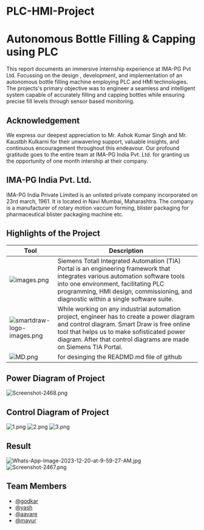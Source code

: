 # PLC-HMI-Project


# Autonomous Bottle Filling & Capping using PLC

This report documents an immersive internship experience at IMA-PG Pvt Ltd. Focussing on the design , development, and implementation of an autonomous bottle filling machine employing PLC and HMI technologies. The projects's primary objective was to engineer a seamless and intelligent system capable of accurately filling and capping bottles while ensuring precise fill levels through sensor based monitoring.




## Acknowledgement

We express our deepest appreciation to Mr. Ashok Kumar Singh and Mr. Kaustbh Kulkarni for their unwavering support, valuable insights, and continuous encouragement throughout this endeavour. Our profound gratitude goes to the entire team at IMA-PG India Pvt. Ltd. for granting us the opportunity of one month intership at their company.

## IMA-PG India Pvt. Ltd.

IMA-PG India Private Limited is an unlisted private company incorporated on 23rd march, 1961. It is located in Navi Mumbai, Maharashtra. The company is a manufacturer of rotary motion vaccum forming, blister packaging for pharmaceutical blister packaging machine etc.


## Highlights of the Project

| Tool        | Description |
| ----------- | ----------- |
| ![images.png](https://i.postimg.cc/jSnpBLrw/images.png) | Siemens Totall Integrated Automation (TIA) Portal is an engineering framework that integrates various automation software tools into one environment, facilitating PLC programming, HMI design, commissioning, and diagnostic within a single software suite. |
| ![smartdraw-logo-images.png](https://i.postimg.cc/76HQPLjN/smartdraw-logo-images.png) | While working on any industrial automation project, engineer has to create a power diagram and control diagram. Smart Draw is free online tool that helps us to make sofisticated power diagram. After that control diagrams are made on Siemens TIA Portal. |
| ![MD.png](https://i.postimg.cc/fL1dNzpX/MD.png) | for desinging the READMD.md file of github |


## Power Diagram of Project

![Screenshot-2468.png](https://i.postimg.cc/cLVSJfcB/Screenshot-2468.png)


## Control Diagram of Project

![1.png](https://i.postimg.cc/hv38B4qh/1.png)
![2.png](https://i.postimg.cc/9XNyzfvQ/2.png)
![3.png](https://i.postimg.cc/Kjgj1mM1/3.png)


## Result 

![Whats-App-Image-2023-12-20-at-9-59-27-AM.jpg](https://i.postimg.cc/FHHp8q5Y/Whats-App-Image-2023-12-20-at-9-59-27-AM.jpg)
![Screenshot-2467.png](https://i.postimg.cc/KzvHNzGH/Screenshot-2467.png)

## Team Members
- [@godkar](https://github.com/Atharva-Godkar)
- [@yash]()
- [@aayare](https://github.com/adityasayare88)
- [@mayur]()